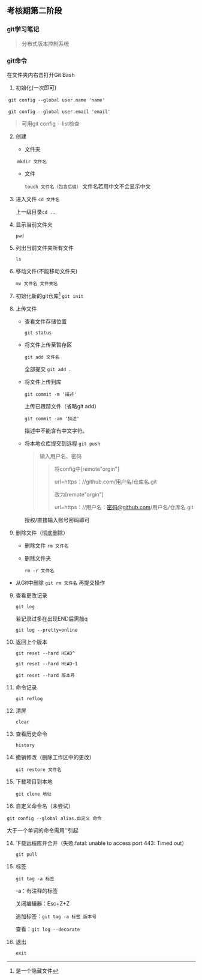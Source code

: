 ## 考核期第二阶段

### git学习笔记

> 分布式版本控制系统

### git命令

在文件夹内右击打开Git Bash

1. 初始化(一次即可)

​      `git config --global user.name 'name'`

​      `git config --global user.email 'email'`

> 可用git config --list检查

2. 创建       

   * 文件夹
   
   ​       `mkdir 文件名`
   
   * 文件
   
     `touch 文件名（包含后缀）`
     文件名若用中文不会显示中文
   
3. 进入文件
   `cd 文件名`

   上一级目录`cd ..`
   
4. 显示当前文件夹

   `pwd`

5. 列出当前文件夹所有文件

   `ls`

6. 移动文件(不能移动文件夹)

   `mv 文件名 文件夹名`

7. 初始化新的git仓库[^1]
   `git init`

   [^1]:是一个隐藏文件

8. 上传文件

   * 查看文件存储位置

     `git status`

   * 将文件上传至暂存区

     `git add 文件名`

     全部提交 `git add .`

   * 将文件上传到库

     `git commit -m '描述'`
     
     上传已跟踪文件（省略git add）
     
     `git commit -am '描述'`
     
     描述中不能含有中文字符。
     
   * 将本地仓库提交到远程
     `git push`

     > 输入用户名、密码
     >
     > > 将config中[remote"orgin"]
     > >
     > > url=https：//github.com/用户名/仓库名.git
     > >
     > > 改为[remote"orgin"]
     > >
     > > url=https：//用户名：密码@github.com/用户名/仓库名.git
     
     授权/直接输入账号密码即可

9. 删除文件（彻底删除）

   * 删除文件
     `rm 文件名`
     
   * 删除文件夹
     
     `rm -r 文件名`
* 从Git中删除
   `git rm 文件名`
   再提交操作
9. 查看更改记录

   `git log`

   若记录过多在出现END后需敲q

   `git log --pretty=online`

2. 返回上个版本

   `git reset --hard HEAD^`

   `git reset --hard HEAD~1`

   `git reset --hard 版本号`

3. 命令记录

   `git reflog`

4. 清屏

   `clear`

13. 查看历史命令

    `history`

14. 撤销修改（删除工作区中的更改）

    `git restore 文件名`

15. 下载项目到本地

    `git clone 地址`

 16. 自定义命令名（未尝试）

 `git config --global alias.自定义 命令`

 大于一个单词的命令需用''引起

14. 下载远程库并合并（失败:fatal: unable to access port 443: Timed out）

    `git pull`

15. 标签

    `git tag -a 标签`

    -a：有注释的标签

    关闭编辑器：Esc+Z+Z

    追加标签：`git tag -a 标签 版本号`
    
    查看：`git log --decorate`
    
16. 退出

    `exit`